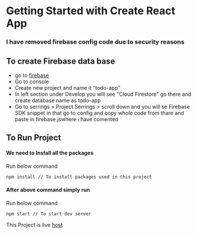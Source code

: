 # Getting Started with Create React App

### I have removed firebase config code due to security reasons

## To create Firebase data base
+ go to [firebase]
+ Go to console
+ Create new project and name it "todo-app"
+ In left section under Develop you will see "Cloud Firestore" go there and create database name as todo-app
+ Go to serrings > Project Serrings > scroll down and you will se Firebase SDK snippet in that go to config and copy whole code from thare and paste in firebase.jswhere i have comented

## To Run Project

#### We need to Install all the packages
Run below command
```
npm install // To install packages used in this project
```

#### After above command simply run
Run below command
```
npm start // To start dev server
```

This Project is live [host]

[host]: https://todo-taskss.netlify.app/
[firebase]: https://firebase.google.com/
